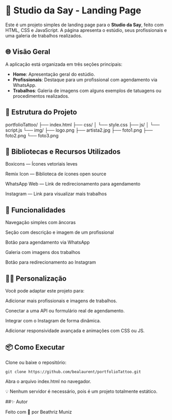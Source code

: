 # 💖 Studio da Say - Landing Page

Este é um projeto simples de landing page para o **Studio da Say**, feito com HTML, CSS e JavaScript. A página apresenta o estúdio, seus profissionais e uma galeria de trabalhos realizados.

## 🌐 Visão Geral

A aplicação está organizada em três seções principais:

- **Home**: Apresentação geral do estúdio.
- **Profissionais**: Destaque para um profissional com agendamento via WhatsApp.
- **Trabalhos**: Galeria de imagens com alguns exemplos de tatuagens ou procedimentos realizados.

## 📁 Estrutura do Projeto

  portfolioTattoo/
  ├── index.html
  ├── css/
  │   └── style.css
  ├── js/
  │   └── script.js
  └── img/
      ├── logo.png
      ├── artista2.jpg
      ├── foto1.png
      ├── foto2.png
      └── foto3.png

## 🔗 Bibliotecas e Recursos Utilizados

  Boxicons — Ícones vetoriais leves

  Remix Icon — Biblioteca de ícones open source

  WhatsApp Web — Link de redirecionamento para agendamento

  Instagram — Link para visualizar mais trabalhos

## 📸 Funcionalidades

  Navegação simples com âncoras

  Seção com descrição e imagem de um profissional

  Botão para agendamento via WhatsApp

  Galeria com imagens dos trabalhos

  Botão para redirecionamento ao Instagram

## 🧑‍🎨 Personalização

Você pode adaptar este projeto para:

  Adicionar mais profissionais e imagens de trabalhos.

  Conectar a uma API ou formulário real de agendamento.

  Integrar com o Instagram de forma dinâmica.

  Adicionar responsividade avançada e animações com CSS ou JS.

## 📦 Como Executar

  Clone ou baixe o repositório:

    git clone https://github.com/bealaurent/portfolioTattoo.git

  Abra o arquivo index.html no navegador.

  💡 Nenhum servidor é necessário, pois é um projeto totalmente estático.

##✨ Autor

Feito com 💜 por Beathriz Muniz
